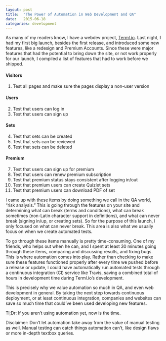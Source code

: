 ```yaml
---
layout: post
title:  "The Power of Automation in Web Development and QA"
date:   2015-06-18
categories: development
---
```

As many of my readers know, I have a webdev project, [Terml.io](https://terml.io).
Last night, I had my first big launch, besides the first release, and introduced
some new features, like a redesign and Premium Accounts. Since these were major
features that had the potential to bring down the site, or not work properly for
our launch, I compiled a list of features that had to work before we shipped.

#### Visitors
1. Test all pages and make sure the pages display a non-user version
#### Users
2. Test that users can log in
3. Test that users can sign up
#### Sets
4. Test that sets can be created
5. Test that sets can be reviewed
6. Test that sets can be deleted
#### Premium
7. Test that users can sign up for premium
8. Test that users can renew premium subscription
9. Test that premium status stays consistent after logging in/out
10. Test that premium users can create Quizlet sets
11. Test that premium users can download PDF of set

I came up with these items by doing something we call in the QA world, “risk
analysis.” This is going through the features on your site and determining what
can break (terms and conditions), what can break sometimes (non-Latin character
support in definitions), and what can never break (signing in/up, or creating
sets). So for the purpose of this launch, I only focused on what can never
break. This area is also what we usually focus on when we create automated
tests.

To go through these items manually is pretty time-consuming. One of my friends,
who helps out when he can, and I spent at least 30 minutes going through these
items, comparing and discussing results, and fixing bugs. This is where
automation comes into play. Rather than checking to make sure these features
functioned properly after every time we pushed before a release or update, I
could have automatically run automated tests through a continuous integration
(CI) service like Travis, saving a combined total of hours in development time
during Terml.io’s development.

This is precisely why we value automation so much in QA, and even web
development in general. By taking the next step towards continuous deployment,
or at least continuous integration, companies and websites can save so much time
that could’ve been used developing new features.

Tl;Dr: If you aren’t using automation yet, now is the time.

Disclaimer: Don’t let automation take away from the value of manual testing as
well. Manual testing can catch things automation can’t, like design flaws or
more in-depth textbox queries.
